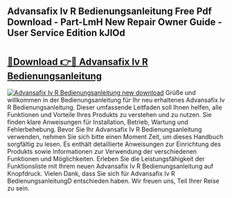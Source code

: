 ## Advansafix Iv R Bedienungsanleitung Free Pdf Download - Part-LmH New Repair Owner Guide - User Service Edition kJIOd

# <h2><a href="http://df2ln5.blite.top/?on=Advansafix+Iv+R+Bedienungsanleitung">🔗Download 👉🔴 Advansafix Iv R Bedienungsanleitung</a></h2>

[![Advansafix Iv R Bedienungsanleitung new download](https://i.imgur.com/lujVjoI.png)](http://df2ln5.blite.top/?on=Advansafix+Iv+R+Bedienungsanleitung)
Grüße und willkommen in der Bedienungsanleitung für Ihr neu erhaltenes Advansafix Iv R Bedienungsanleitung. Dieser umfassende Leitfaden soll Ihnen helfen, alle Funktionen und Vorteile Ihres Produkts zu verstehen und zu nutzen. Sie finden klare Anweisungen für Installation, Betrieb, Wartung und Fehlerbehebung. Bevor Sie Ihr Advansafix Iv R Bedienungsanleitung verwenden, nehmen Sie sich bitte einen Moment Zeit, um dieses Handbuch sorgfältig zu lesen. Es enthält detaillierte Anweisungen zur Einrichtung des Produkts sowie Informationen zur Verwendung der verschiedenen Funktionen und Möglichkeiten. Erleben Sie die Leistungsfähigkeit der Funktionsliste mit Ihrem neuen Advansafix Iv R Bedienungsanleitung auf Knopfdruck. Vielen Dank, dass Sie sich für Advansafix Iv R BedienungsanleitungD entschieden haben. Wir freuen uns, Teil Ihrer Reise zu sein.
